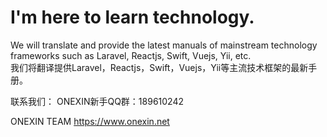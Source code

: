 # I'm here to learn technology.
We will translate and provide the latest manuals of mainstream technology frameworks such as Laravel, Reactjs, Swift, Vuejs, Yii, etc.  
我们将翻译提供Laravel，Reactjs，Swift，Vuejs，Yii等主流技术框架的最新手册。

联系我们：
ONEXIN新手QQ群：189610242

ONEXIN TEAM
https://www.onexin.net
